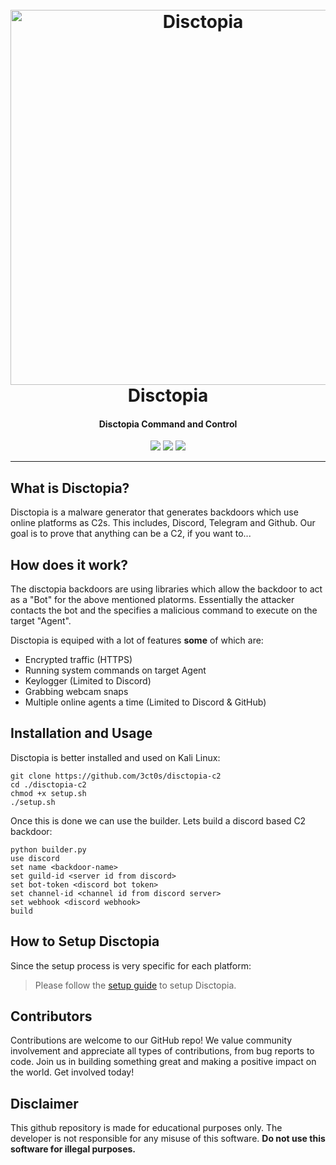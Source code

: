 <h1 align="center">
  <br>
  <a href="https://github.com/3ct0s/"><img src="https://i.ibb.co/K0RqpVb/disctopia.png" width=600 weigth=500 alt="Disctopia"></a>
  <br>
  Disctopia
  <br>
</h1>

<h4 align="center">Disctopia Command and Control</h4>

<p align="center">
    <img src="https://img.shields.io/badge/Backdoor_Platform-Windows-blue">
    <img src="https://img.shields.io/badge/Version-2.0.0-blue">
    <img src="https://img.shields.io/badge/Python-3.8.9-blue">
</p>

---

## What is Disctopia?

Disctopia is a malware generator that generates backdoors which use online platforms as C2s. This includes, Discord, Telegram and Github. Our goal is to prove that anything can be a C2, if you want to...

## How does it work?

The disctopia backdoors are using libraries which allow the backdoor to act as a "Bot" for the above mentioned platorms. Essentially the attacker contacts the bot and the specifies a malicious command to execute on the target "Agent". 

Disctopia is equiped with a lot of features **some** of which are:
- Encrypted traffic (HTTPS)
- Running system commands on target Agent
- Keylogger (Limited to Discord)
- Grabbing webcam snaps
- Multiple online agents a time (Limited to Discord & GitHub)

## Installation and Usage

Disctopia is better installed and used on Kali Linux:
```
git clone https://github.com/3ct0s/disctopia-c2
cd ./disctopia-c2
chmod +x setup.sh
./setup.sh
```
Once this is done we can use the builder. Lets build a discord based C2 backdoor:
```
python builder.py
use discord
set name <backdoor-name>
set guild-id <server id from discord>
set bot-token <discord bot token>
set channel-id <channel id from discord server>
set webhook <discord webhook>
build
```

## How to Setup Disctopia
Since the setup process is very specific for each platform:

> Please follow the [setup guide](https://github.com/3ct0s/disctopia-c2/wiki/Setup-Guide) to setup Disctopia.

## Contributors
Contributions are welcome to our GitHub repo! We value community involvement and appreciate all types of contributions, from bug reports to code. Join us in building something great and making a positive impact on the world. Get involved today!

## Disclaimer
This github repository is made for educational purposes only. The developer is not responsible for any misuse of this software. **Do not use this software for illegal purposes.**
